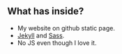 ## What has inside?

- My website on github static page.
- [Jekyll](https://jekyllrb.com/) and [Sass](http://sass-lang.com/).
- No JS even though I love it.

